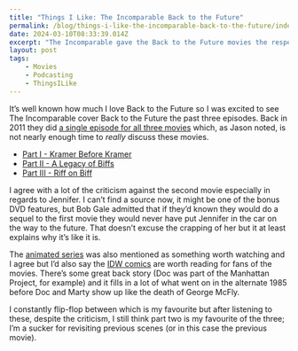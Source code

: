 ```yaml
---
title: "Things I Like: The Incomparable Back to the Future"
permalink: /blog/things-i-like-the-incomparable-back-to-the-future/index.html
date: 2024-03-10T08:33:39.014Z
excerpt: "The Incomparable gave the Back to the Future movies the respect they deserve with an episode for each movie"
layout: post
tags:
    - Movies
    - Podcasting
    - ThingsILike
---
```


It’s well known how much I love Back to the Future so I was excited to see The Incomparable cover Back to the Future the past three episodes. Back in 2011 they did [a single episode for all three movies](https://www.theincomparable.com/theincomparable/41/) which, as Jason noted, is not nearly enough time to _really_ discuss these movies.

- [Part I - Kramer Before Kramer](https://www.theincomparable.com/theincomparable/704/)
- [Part II - A Legacy of Biffs](https://www.theincomparable.com/theincomparable/705/)
- [Part III - Riff on Biff](https://www.theincomparable.com/theincomparable/706/)

I agree with a lot of the criticism against the second movie especially in regards to Jennifer. I can’t find a source now, it might be one of the bonus DVD features, but Bob Gale admitted that if they’d known they would do a sequel to the first movie they would never have put Jennifer in the car on the way to the future. That doesn’t excuse the crapping of her but it at least explains why it’s like it is. 

The [animated series](https://en.wikipedia.org/wiki/Back_to_the_Future_(TV_series)) was also mentioned as something worth watching and I agree but I’d also say the [IDW comics](https://backtothefuture.fandom.com/wiki/Back_to_the_Future_comics) are worth reading for fans of the movies. There’s some great back story (Doc was part of the Manhattan Project, for example) and it fills in a lot of what went on in the alternate 1985 before Doc and Marty show up like the death of George McFly. 

I constantly flip-flop between which is my favourite but after listening to these, despite the criticism, I still think part two is my favourite of the three; I’m a sucker for revisiting previous scenes (or in this case the previous movie).
